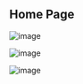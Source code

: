 ## Home Page

![image](https://github.com/user-attachments/assets/9d9f0794-9aff-4b8b-9eb7-f52069337e87)

![image](https://github.com/user-attachments/assets/6fae1d1b-8850-4571-b35a-710494a5b1d9)

![image](https://github.com/user-attachments/assets/c9e3ebce-54b9-41a0-a05f-063b20fca137)

